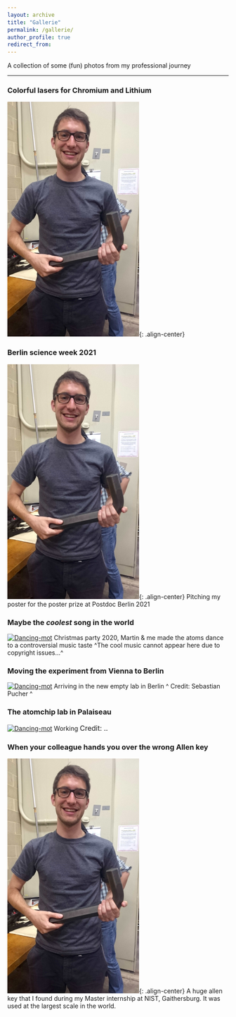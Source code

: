 ```yaml
---
layout: archive
title: "Gallerie"
permalink: /gallerie/
author_profile: true
redirect_from:
---
```


A collection of some (fun) photos from my professional journey
- - - -

### Colorful lasers for Chromium and Lithium
![allenkey](https://github.com/MaxSchemmer/MaxSchemmer.github.io/blob/3de39c5d0e43f4bdfd2be90f204fe4beff34e8c5/images/Large%20Allen%20key_width300.png?raw=true){: .align-center}

### Berlin science week 2021
![allenkey](https://github.com/MaxSchemmer/MaxSchemmer.github.io/blob/3de39c5d0e43f4bdfd2be90f204fe4beff34e8c5/images/Large%20Allen%20key_width300.png?raw=true){: .align-center}
Pitching my poster for the poster prize at Postdoc Berlin 2021

### Maybe the *coolest* song in the world
[![Dancing-mot]({https://github.com/MaxSchemmer/MaxSchemmer.github.io/blob/878ab1442cb42c423b9ee22a7dca06780c705562/images/dancing_mot.jpg})]({https://github.com/MaxSchemmer/MaxSchemmer.github.io/blob/8617fbf537633cf2e8612bfd6363c5e1581f69b4/images/dancingMOT.mp4} "Dancing Cesium MOT")
Christmas party 2020, Martin & me made the atoms dance to a controversial music taste
^The cool music cannot appear here due to copyright issues...^

### Moving the experiment from Vienna to Berlin
[![Dancing-mot]({https://github.com/MaxSchemmer/MaxSchemmer.github.io/blob/878ab1442cb42c423b9ee22a7dca06780c705562/images/dancing_mot.jpg})]({https://github.com/MaxSchemmer/MaxSchemmer.github.io/blob/8617fbf537633cf2e8612bfd6363c5e1581f69b4/images/dancingMOT.mp4} "Dancing Cesium MOT")
Arriving in the new empty lab in Berlin
^ Credit: Sebastian Pucher ^

### The atomchip lab in Palaiseau
[![Dancing-mot]({https://github.com/MaxSchemmer/MaxSchemmer.github.io/blob/878ab1442cb42c423b9ee22a7dca06780c705562/images/dancing_mot.jpg})]({https://github.com/MaxSchemmer/MaxSchemmer.github.io/blob/8617fbf537633cf2e8612bfd6363c5e1581f69b4/images/dancingMOT.mp4} "Dancing Cesium MOT")
Working <font size = "3"> Credit: .. </font>

### When your colleague hands you over the wrong Allen key
![allenkey](https://github.com/MaxSchemmer/MaxSchemmer.github.io/blob/3de39c5d0e43f4bdfd2be90f204fe4beff34e8c5/images/Large%20Allen%20key_width300.png?raw=true){: .align-center}
A huge allen key that I found during my Master internship at NIST, Gaithersburg.  It was used at the largest scale in the world.




